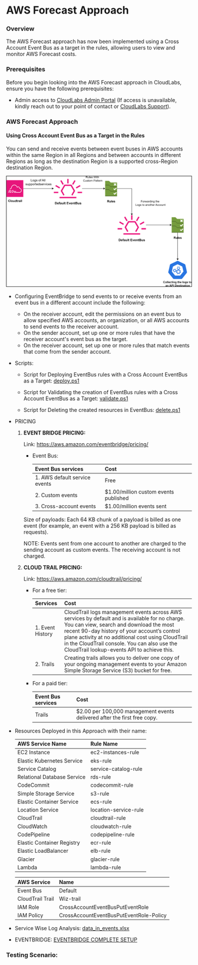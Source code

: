 # AWS Forecast Approach

### Overview

The AWS Forecast approach has now been implemented using a Cross Account Event Bus as a target in the rules, allowing users to view and monitor AWS Forecast costs.   

### Prerequisites

Before you begin looking into the AWS Forecast approach in CloudLabs, ensure you have the following prerequisites:

- Admin access to [CloudLabs Admin Portal](https://admin.cloudlabs.ai/) (If access is unavailable, kindly reach out to your point of contact or [CloudLabs Support](https://docs.cloudlabs.ai/RequestSupport)).

### AWS Forecast Approach

#### Using Cross Account Event Bus as a Target in the Rules

You can send and receive events between event buses in AWS accounts within the same Region in all Regions and between accounts in different Regions as long as the destination Region is a supported cross-Region destination Region.

![](./img/01.png) 

- Configuring EventBridge to send events to or receive events from an event bus in a different account include the following:
  - On the receiver account, edit the permissions on an event bus to allow specified AWS accounts, an organization, or all AWS accounts to send events to the receiver account.
  - On the sender account, set up one or more rules that have the receiver account's event bus as the target.
  - On the receiver account, set up one or more rules that match events that come from the sender account.

- Scripts:
  - Script for Deploying EventBus rules with a Cross Account EventBus as a Target: [deploy.ps1](https://spektrasystems.sharepoint.com/:u:/s/ISVTS/Ec-trXQVEjlNl2oTWUeJ_vgBIy1cFMh0gmPbeu5cAJSmzA?e=c0UFT8) 

  - Script for Validating the creation of EventBus rules with a Cross Account EventBus as a Target: [validate.ps1](https://spektrasystems.sharepoint.com/:u:/s/ISVTS/EdsVS_wGiqtIttct2upWsx8Bfqxt22ZdVVZKBLHJs9T_uA?e=B3Fqxi) 

  - Script for Deleting the created resources in EventBus: [delete.ps1](https://spektrasystems.sharepoint.com/:u:/s/ISVTS/ETjrwT2KG2tFn6kURfJi8rMBP3_twn24K67Q_3_8y7k_iA?e=mrqZQ5) 

- PRICING

  1. **EVENT BRIDGE PRICING:**

     Link: https://aws.amazon.com/eventbridge/pricing/
    
     -  Event Bus:

        | Event Bus services | Cost | 
        |----------|----------|
        | 1. AWS default service events  | Free   |
        | 2. Custom events   | $1.00/million custom events published  | 
        | 3. Cross-account events   | $1.00/million events sent   |

     Size of payloads: Each 64 KB chunk of a payload is billed as one event (for example, an event with a 256 KB payload is billed as requests).

     NOTE: Events sent from one account to another are charged to the sending account as custom events. The receiving account is not charged.

  2. **CLOUD TRAIL PRICING:**

     Link: https://aws.amazon.com/cloudtrail/pricing/

     -  For a free tier:
 
        | Services | Cost | 
        |----------|----------|
        | 1. Event History | CloudTrail logs management events across AWS services by default and is available for no charge. You can view, search and download the most recent 90-day history of your account’s control 	plane activity at no additional cost using CloudTrail in the CloudTrail console. You can also use the CloudTrail lookup-events API to achieve this.|
        | 2. Trails  | Creating trails allows you to deliver one copy of your ongoing management events to your Amazon Simple Storage Service (S3) bucket for free.  |  

        
     -  For a paid tier:

        | Event Bus services | Cost | 
        |----------|----------|
        | Trails  | $2.00 per 100,000 management events delivered after the first free copy.   |
      
- Resources Deployed in this Approach with their name: 

  | AWS Service Name              | Rule Name               |
  |-------------------------------|-------------------------|
  | EC2 Instance                  | ec2-instances-rule      |
  | Elastic Kubernetes Service     | eks-rule                |
  | Service Catalog               | service-catalog-rule    |
  | Relational Database Service    | rds-rule                |
  | CodeCommit                    | codecommit-rule         |
  | Simple Storage Service        | s3-rule                 |
  | Elastic Container Service      | ecs-rule                |
  | Location Service              | location-service-rule   |
  | CloudTrail                    | cloudtrail-rule         |
  | CloudWatch                    | cloudwatch-rule         |
  | CodePipeline                  | codepipeline-rule       |
  | Elastic Container Registry     | ecr-rule                |
  | Elastic LoadBalancer          | elb-rule                |
  | Glacier                       | glacier-rule            |
  | Lambda                        | lambda-rule             |


  | AWS Service        | Name                                   |
  |--------------------|----------------------------------------|
  | Event Bus          | Default                                |
  | CloudTrail Trail   | Wiz-trail                              |
  | IAM Role           | CrossAccountEventBusPutEventRole       |
  | IAM Policy         | CrossAccountEventBusPutEventRole-Policy |

- Service Wise Log Analysis: [data_in_events.xlsx](https://spektrasystems.sharepoint.com/:x:/s/ISVTS/ERf28KRSaxVPoOxVw_VlTz0BUstaCk9rwH0HqCB8RY_OBA?e=wWhVCk) 

- EVENTBRIDGE: [EVENTBRIDGE COMPLETE SETUP](https://spektrasystems.sharepoint.com/:b:/s/ISVTS/Ec0axSGs-eNAu1V-yhxZa5gBNPZZ24UlKBGnuGp7LnV0bQ?e=IVKAC1)

### Testing Scenario: 


